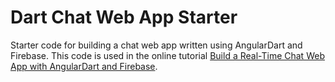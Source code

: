# Dart Chat Web App Starter

Starter code for building a chat web app written using AngularDart and Firebase. This code is used in the online tutorial [Build a Real-Time Chat Web App with AngularDart and Firebase](https://dart.academy/build-a-real-time-chat-web-app-with-dart-angular-2-and-firebase-3/).